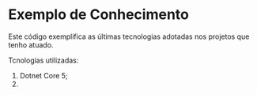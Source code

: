 # Exemplo de Conhecimento

Este código exemplifica as últimas tecnologias adotadas nos projetos que tenho atuado.

Tcnologias utilizadas:

1. Dotnet Core 5;
2. 

